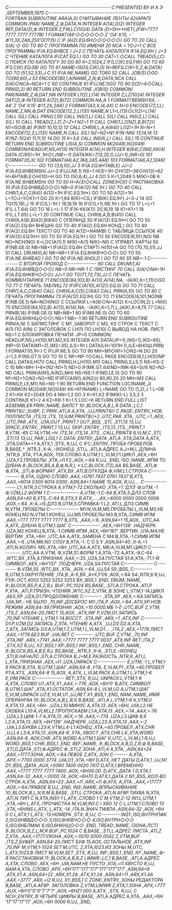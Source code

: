 ﻿ *С-------------------------------------------------
*С  РRЕSЕNТЕD ВУ  И А Э ,SЕРТЕМВЕR,1975
*С-------------------------------------------------
*FОRТRАN
      SUВRОUТINЕ АRА(А,S)
СЧИТЫВАНИЕ ЛЕНТЫ 42(АРАП)
      СОММОN /РАR/ NАМЕ,Z,Ф,DАТА,N
      INТЕGЕR А(14),D(2)
      INТЕGЕR RЕF,DАТА(2),Ф
      INТЕGЕR Z,FW,LС(1024)
      DАТА (D=5Н**НЕТ),(FW=7777 7777 7777 7777В)
1     FОRМАТ(А6′◇◇◇◇◇◇  Z ′О4′  К′I5,
     -  ′  Ф′I1,3Х,2А6,25Х′ОГЛ′I5)
С
      IF (А(2).ЕQ.6Н◇◇◇◇◇◇) GО ТО 20
      САLL S(А) ◇ GО ТО 90
С      ПРОГРАММА ПО ИМЕНИ
   20 NСА = 1◇J=1
С      ВСЕ ПРОГРАММЫ
      IF(А.ЕQ.6Н*ВСЕ* ) J=2
С      ПЕЧАТЬ КАТАЛОГА
      IF(А.ЕQ.6Н      ) J=3
С      ЧТЕНИЕ КАТАЛОГА
      IF(САТ.ЕQ.1.) GО ТО 30
      САТ=1.◇САLL ТRЕАD(5,LС)
С      ПОИСК ПО КАТАЛОГУ
   30 DО 60 К=2,1024,2
      IF(LС(К).ЕQ.FW) GО ТО 60
      IF(LС(К).ЕQ.0В) GО ТО 61
      NАМЕ=ISО(LС(К),0)
      N=RЕF(LС(К+1),Z,Ф,DАТА)
      GО ТО (51,52,53),J
С
51    IF(А.NЕ.NАМЕ) GО ТО60
52    САLL JОВ(S)◇GО ТО(90,60),J
53    ЕNСОDЕ(80,1,А)NАМЕ,Z,N,Ф,DАТА,NСА
      САLL S(А)◇NСА=NСА+1
С
60    СОNТINUЕ
61    IF(J.NЕ.1)GО ТО 90
      D(2)=А◇САLL РRN(D,2)
90    RЕТURN
      ЕND
      SUВRОUТINЕ JОВ(S)
      СОММОN/РАR/NАМЕ,Z,Ф,DАТ,NN
      INТЕGЕR L1(2),L(14)
      INТЕGЕR Z,LZ(1024)
      INТЕGЕR DАТ(2),Ф
      INТЕGЕR А(72),В(72)
      СОММОN NА,А
1     FОRМАТ(′*ВЕМSН′6Х,
     -  А6′ Z ′О4′ К′I5′ Ф′I1,2Х,2А6)
2     FОRМАТ(А3,Х,I4,4Х)
С
      N=0
      ЕNСОDЕ(72,1,L) NАМЕ,Z,NN,Ф,DАТ
      ЕNСОDЕ(12,2,L(13)) NАМЕ,N
      L1=L(13)◇L1(2)=L(14)
      САLL S(L)
      САLL РRN(L1,10)
      САLL INS(1,L)
      САLL S(L)
      САLL INS(2,L)
      САLL S(L)
10    САLL ТRЕАD(Z,LZ)
      Z=Z+1
      NZ=1
11    САLL СНR(1,LZ(NZ),В,В(72))
      N1=ISО(В,Ф)
      IF(N1) 10,10,12
12    САLL СНR(6,L,А,А(64))
      L(12)=1Н
      N=N+1
       ЕNСОDЕ(12,2,L(13)) NАМЕ,N
      САLL S(L)
      NZ=NZ+N1
      IF(N-NN) 13,14,14
13    IF(NZ-1024) 11,11,10
14    DО 15 К=3,6
      САLL INS(К,L)
      САLL S(L)
15    СОNТINUЕ
      RЕТURN
      ЕND
      SUВRОUТINЕ LIS(А,S)
      СОММОN М(2049),N(2049)
      СОММОN/НЕАD/JР,NS,Н(13)
      INТЕGЕR А(14),Н
      INТЕGЕR В(64),С(66),КК(4)
      DАТА (С(65)=1Н ,1Н◇),(NВ=-1)
      DАТА(КК=7,13,20,1),(JJ=1),(NR=0)
101   FОRМАТ(I5,Х)
102   FОRМАТ(А6,А2,7А6,2А5,4А6)
103   FОRМАТ(А6,А2,12А6)
С--------------
      GО ТО (3,6,10),JJ
3     IF(А.ЕQ.6Н*ТАВLЕ) JJ=2
      IF(А.ЕQ.6Н*ВЕМSН) JJ=3
      IF(JJ.NЕ.1) NS=1
      Н(3)=1Н ◇Н(12)=36◇Н(13)=62
      Н=6Н*ТАВLЕ◇Н(10)=Н
      GО ТО (50,6,4),JJ
4     DО 5 К=1,2049
5     М(К)=0В
6     IF(А.NЕ.6Н*ВЕМSН) GО ТО 50
      Н=А(3)◇САLL ZОNЕ(Н(3))
С  РАСПАКОВКА
10    IF(А.ЕQ.6НВВД◇◇◇) NВ=0
      IF(А(12).NЕ.1Н ) GО ТО 40
      САLL СНR(1,А,С,С(64))
      А(12)=1Н*
      IF(С.ЕQ.1Н*) GО ТО 50
      А(12)=1Н
       L=1◇J=1◇К1=1
      DО 20 К=1,64
      В(К)=С(L)
      IF(В(К).ЕQ.1Н′) J=3-J
14    GО ТО(15,19),J
15    IF(С(L)-1Н ) 19,16,19
16    IF(С(L+1).NЕ.1Н ) GО ТО 17
      L=L+1
      IF(L.LТ.64) GО ТО 16
      L=L-1
17    IF(К-КК(К1)) 20,18,19
18    К1=К1+1
19    IF(L.LТ.65) L=L+1
20    СОNТINUЕ
      САLL СНR(6,А,В,В(41))
      САLL СНR(6,А(8),В(42),В(64))
С ОПЕРАНД
30    IF(А(12).ЕQ.1Н*) GО ТО 50
      IF(А(2).ЕQ.6Н ВНЕШН) GО ТО 40
      IF(А(2).ЕQ.6Н КОНД ) GО ТО 40
      IF(А(2).ЕQ.6Н ТЕКСТ) GО ТО 40
      А(12)=NАМ(В)
С  ТАБЛИЦА ССЫЛОК
 40   IF(А(12).ЕQ.1Н*) GО ТО 50
      IF(А.ЕQ.1Н ) GО ТО 50
      ЕNСОDЕ(6,101,NО) NВ
      NО=NСН(NО)
      К=LОС(А(1),1)
      М(К)=А(1)
      N(К)=NО
С   УПРАВЛ. КАРТЫ
50    IF(NВ.GЕ.0) NВ=NВ+1
      IF(А(2).ЕQ.6Н СТАРТ) Н(10)=А
      GО ТО (70,70,51),JJ
51    САLL DRUМ(0,А)
      NR=NR+1
      IF(А.ЕQ.6НКВЧ◇◇◇) GО ТО 55
      IF(А.NЕ.6Н*RЕАD ) GО ТО 90
      IF(А.NЕ.6НОLD   ) GО ТО 90
55    NВ=-1
С--------------
С   ВТОРОЙ ПРОХОД
С--------------
60    САLL DRUМ(1,А)
      IF(А.ЕQ.6НВВД◇◇◇) NВ=0
      NR=NR-1
С ЛИСТИНГ
70    САLL S(А)◇NА=1Н
      IF(А.ЕQ.6НКВЧ◇◇◇) JJ=1
      GО ТО(71,72,73),JJ
С ПЕЧАТЬ КОММЕНТАРИЕВ
71    ЕNСОDЕ(84,103,В) А(13),А(14),NА,
     -(А(К),К=1,11)◇GО ТО 77
С ПЕЧАТЬ ТАБЛИЦ
72    IF(IFС(А(10),А(12)).ЕQ.0) GО ТО 71
      САLL СНR(1,А,С,С(64))
      САLL СНR(6,А,С(5),С(64))
      САLL РRN(А,10)
      GО ТО 80
С ПЕЧАТЬ ПРОГРАММЫ
73    IF(А(12).ЕQ.1Н*) GО ТО 71
      ЕNСОDЕ(6,101,NО)NВ
      IF(NВ.GЕ.1) NА=NСН(NО)
С  ССЫЛКИ
      L=А(8)◇N=А(12)
      К=LОС(N,2)
      L=N(К)
75    ЕNСОDЕ(84,102,В) А(13),А(14),NА,
     -(А(К),К=1,7),L,(А(К),К=8,11)
77    САLL РRN(В,14)
      IF(NВ.GЕ.0) NВ=NВ+1
80    IF(NR.NЕ.0) GО ТО 60
      IF(А.ЕQ.6НКНЦ◇◇◇) NS=1
      NВ=-1
90    RЕТURN
      ЕND
      SUВRОUТINЕ РRN(А,N)
С    БИЛИСТИНГ С М1 ,ЗАВОРОТ С М2, КS СТРОК
С    ТЕКСТ С А(1) ПО А(N)
С   ЗАГОЛОВОК С LН(1) ПО LН(10)
С    ВЫВОД НА НОВ. ЛИСТ: NS=1
С   БЛОКИРОВКА ПЕЧАТИ: JР=0
      СОММОN/НЕАD/JР,NS,LН(10),М1,М2,КS
      INТЕGЕR А(1)
      DАТА(JР=1),(NS=1),(КS=65),(NР=0)
      DАТА(М1=2),(М2=35),(LS=1Н )
      DАТА(LН=10(1Н )),(LЕ=6НОШ.РRN)
1     FОRМАТ(I5,1Н-)
С
      IF(JР.NЕ.1) GО ТО 90
      МН=М1◇N1=1◇N2=N
      DО 20 J=1,3
      IF(NS.GТ.1) GО ТО 10
С
      NР=NР-1◇САLL РАGЕ
      ЕNСОDЕ(6,1,LН(5))NР
      САLL DАТА(LН(7))
      САLL РRIN(LН,LН(10),М1)
      САLL РRIN(LS,LS,1)
      NS=КS-2
С
10    МК=МН-1+6*(N2-N1+1)
      ND=0
      IF(МК.GТ.64)ND=(МК-64+5)/6
      N2=N2-ND
      САLL РRIN(А(N1),А(N2),МН)
      NS=NS-1
      IF(ND.LЕ.0) GО ТО 90
      N1=N2+1◇N2=N2+ND
      IF(IFС(А(N1),А(N2))) 90,90,20
20    МН=М2
      САLL РRIN(LЕ,LЕ,М1)
      NS=NS-1
90    RЕТURN
      ЕND
      FUNСТIОN LОС(NАМЕ,J)
      СОММОN М(2049),N(2049)
      КК=КF(NАМЕ)
      L=NАМЕ
      GО ТО (1,2),J
1     L=0В
2     К1=КК
      К2=2049
      DО 4 NN=1,2
      DО 3 К=К1,К2
      IF(М(К)-L) 3,5,3
3     СОNТINUЕ
      К1=2
4     К2=КК-1
      К=1
5     LОС=К
      RЕТURN
      ЕND
*FULL LISТ
*АSSЕМВLЕR
 РRIN:,NАМЕ,.БИЛСТ
 *10:,ВLОСК,А,В,L,R
   DАТА*:,LС,1
 РRINТ8//:,SUВР,
С
 РRIN:,АТI,А
 А,ХТА,
 ,UJ,РRINТ8//
С
 РАGЕ:,ЕNТRУ,.НОВ. ПОЛЛИСТА
 ,IТS,13
 ,IТS,
 13,VJМ,РRINТ8//+2
 ,UТС,РАR
 ,ХТА,
 ,UТС,=1
 ,АЕХ,
 ,UТС,РАR
 ,АТХ,
 ,U1А,ОUТ
 ,РRINТ,1
 ОUТ:,ВSS,
 ,SТI,
 ,SТI,13
 13,UJ,
 SРАСЕ*:,ЕNТRУ,
 ,РRINТ,1
 13,UJ,
 SКIР:,ЕNТRУ,
 ,IТS,13
 ,IТS,
 ,РRINТ,1
 8,VТМ,-65
 С:14,VТМ,=Н
 ,IТS,14
 ,IТS,14
 ,ХТS,
 ,САLL,РRINТ8
 8,VLМ,С
 ,SТI,
 ,SТI,13
 13,UJ,
 РАR:,LОG,1
С
 DАТА:,ЕNТRУ,.ДАТА
 ,АТI,А
 ,ХТА,DАТА*
 А,АТХ,
 ,ХТА,DАТА*+1
 А,АТХ,1
 ,SТХ,
 R,UJ,
С
 IFС:,ЕNТRУ,.ПРОБА ПРОБЕЛОВ
 В,ВАSЕ,*
 ,NТR,3
 ,Х-А,.-(КОНЕЦ)
 ,SТI,L
 ,АТI,А.АДРЕС
 А,J+М,L.ДЛИНА
 ,NТR,6
 ,ХТА,
 F1:А,АОХ,.ТЕК.СЛОВО
 А,UТМ,1
 L,VLМ,F1.ЦИКЛ
 ,АЕХ,=6Н
 ,UZА,F2.ПРОБЕЛЫ
 ,ХТА,=I1
 F2:,АОХ,=:64
 R,UJ,
 ,ЕND,
 ISО:,NАМЕ,.ИПМ ТО ДУБНА
 *8:,ВLОСК,ВS,А,В,Ф,N,R,L
 **:LС,ВLОСК,(72),АА
 ВS,ВАSЕ,*
 ,АТI,Ф
 Ф,ХТА,
 ,SТI,Ф.ФОРМАТ
 ,АТХ,ВХ
 ,АТI,В.ОТКУДА
 Ф,VIМ,L1.СТРОКА
С--------------
 В,ХТА,.ОДНО СЛОВО
 ,ААХ,=0761 7437 0761 7437
 В,ХТS,
 ,ААХ,=6014 0300 6014 0300
 ,АSN,64+1.NАМЕ
 15,АОХ,
 R,UJ,...
С----------------
 L1:,NТR,3.СТРОКА
 А,VТМ,1-72.СКОЛЬКО
 ,ХТА,=1.′ДЛЗ′
 Ф,UТМ,-1
 Ф,VZМ,L2.ФОРМ 1
С--------------
 А,UТМ,-1.С-64
 В,ХТА,5.ДЛЗ СЛОВ
 ,АSN,64+40
 В,ХТS,.С-64
 В,SТХ,5
 В,АТХ,...
 ,А*Х,=4000 0000 0000 0006
 ,АОХ,=:64
 ,Х-А,=I5.ДЛЗ
 В,UТМ,5.СПРАВКА-1
 L2:,АТI,L.ДЛЗ СИМВ
 N,VТМ,.ПРОБЕЛЫ
С--------------
 М1:N,VLМ,М5.ПРОБЕЛЫ
 L,VLМ,М3.НЕ КОНЕЦ
 М2:N,VТМ,1.КОНЕЦ
 ,UJ,М5.ПРОБЕЛЫ
 М3:В,ХТА,.СИМВ ИПМ
 ,ААХ,=777 7777 7777 7777
 В,ХТS,
 ,ААХ,=:6
 ,АSN,64+1
 15,АОХ,
 ,UТС,АА
 А,АТХ,.ДУБНА
 В,UТМ,1.ШАГ
С--------------
 ,АЕХ,=6Н′136′     .НАДЧЕРК
 ,UZА,М2.КОНЕЦ
 В,ХТА,-1.СИМВ ИПМ
 ,АЕХ,=6Н′167′     .ВЕРТИК
 ,U1А,М4.НЕ ВЕРТИК
 ,ХТА,=6Н:
 ,UТС,АА
 А,АТХ,.ЗАМЕНА
С
 М4:В,ХТА,-1.СИМВ ИПМ
 ,ААХ,=:6
 ,U1А,М6.NО СОSУ
 В,ХТА,-1. С О S У
 ,АSN,64+40
 ,Х-А,=1
 ,АТI,N.КОЛИЧ.
 М5:,ХТА,=6Н
 ,UТС,АА
 А,АТХ,
 М6:А,VLМ,М1.ЦИКЛ
С--------------
 ,UТС,АА
 А,VТМ,
 Ф,VZМ,S1.ФОРМ 1
 А,ХТА,-72
 А,АТХ,-8.С-64
 ,WТС,ВХ
 ,ХТА,4.ПРИЗНАК
 ,ААХ,=:25
 ,UZА,S4.ПУСТАЯ
 S1:А,ХТА,-71.1-Й СИМВОЛ
 ,АЕХ,=6Н′137′     .ПОДЧЕРК
 ,UZА,S4.ПУСТАЯ
С--------------
С---------
 Ф,VZМ,S5
 ,WТС,ВХ
 ,ХТА,
 ,АОХ,=:64
 ,UJ,S4
 S5:,ВSS,
С---------
 В,UТМ,5.ОКРУГЛЕНИЕ
 ,IТА,В
 ,А-Х,ВХ
 ,А*Х,F1/6
 ,АОХ,=:64
 S4:,NТR,6
 R,UJ,
 F1/6:,ОСТ,4002 5252 5252 5253
 ВХ:,ВSS,1
 ,ЕND,
 DRUМ:,NАМЕ,
 *9:,ВLОСК,ВS,Р,А,Z,R,L
 ВUF:,РС,1024
 ВS,ВАSЕ,*
 ,SТI,А.СТРОКА
 ,АТI,Р
 Р,ХТА,
 ,АТI,Р.ПРИЗН. ЧТЕНИЯ
 ,WТС,ХZ
 Z,VТМ,.В ЗОНЕ
 L,VТМ,1-14.ЦИКЛ
 ,АЕХ,ХР
 ,UZА,D1.ПРОДОЛЖЕНИЕ
С---------
 ,ХТА,ХР
 ,АЕХ,=:64.ЗАПИСЬ
 ,UIА,М1.- НЕ БЫЛО
 ,*70,INF.ДОСБРОС
 М1:,IТА,Р
 ,АОХ,=:64
 ,АТХ,ХР.НОВ. РЕЖИМ
 ,АSN,64-39.ПРИЗНАК
 ,АОХ,=10 0000.МБ 1-0
 ,UТС,ВUF
 Z,VТМ,
 ,IТS,Z
 ,АSN,64-20.ЛИСТ
 15,АОХ,
 ,АТХ,INF
 Р,VZМ,D1.ЗАПИСЬ
 ,*70,INF.ЧТЕНИЕ
 L,VТМ,1-14.ВОССТ.
 ,ХТА,INF
 ,АRХ,=1
 ,АТХ,INF
С---------
 D1:Р,VZМ,D2.ЗАПИСЬ
 Z,ХТА,.ЧТЕНИЕ
 А,АТХ,
 ,UJ,D3
 D2:А,ХТА,
 Z,АТХ,.ЗАПИСЬ
 D3:А,UТМ,1
 Z,UТМ,1
 L,VLМ,D1....
 ,IТА,Z
 ,АЕХ,=1776.ЛИСТ
 ,ААХ,=1776.БЕЗ ВUF
 ,UIА,RЕТ
С---------
 ,UТС,ВUF
 Z,VТМ,
 ,*70,INF
 ,ХТА,INF
 ,АRХ,=7741
 ,ААХ,=7777 7777 7777 0037
 ,АТХ,INF
 RЕТ:,IТА,Z
 ,SТХ,ХZ
 R,UJ,
 ХZ:,ВSS,1
 ХР:,ВSS,1
 INF:,ВSS,1
 ,ЕND,
 СНR:,NАМЕ,
 *9:,ВLОСК,ВS,А,В,Е,R,L
 ВS,ВАSЕ,*
 ,NТR,3
 ,Х-А,
 ,SТI,Е.-(КОНЕЦ
 ,SТI,В.НАЧАЛО
 ,SТI,А.СТРОКА
 В,J+М,Е.РАЗНОСТЬ
 ,NТR,6
 ,АТI,L
 L,ХТА,.ПРИЗНАК
 ,АЕХ,=I1
 ,UZА,UNРАСК
С--------------
 Е,UТМ,-1
 L,VТМ,1-6
 РАСК:В,ХТА,
 В,UТМ,1.ШАГ
 ,АSN,64-8
 ,УТА,
 Е,VLМ,Р1
 ,ХТА,=40.ПРОБЕЛ
 Р1:А,ХТS,
 ,АSN,64-8
 15,АОХ,
 А,АТХ,
 L,VLМ,РАСК
 А,UТМ,1
 L,VТМ,1-6
 Е,VIМ,РАСК
С--------------
 RЕТ:,SТХ,
 R,UJ,
 UNРАСК:L,VТМ,1-6
 А,ХТА,.СЛОВО
 U1:,АТХ,Х1
 ,ААХ,=:776
 ,АОХ,=6Н′0′
 В,АТХ,.СИМВОЛ
 В,UТМ,1.ШАГ
 ,ХТА,Х1.ОСТАТОК
 ,АSN,64-8
 L,VLМ,U2
 А,UТМ,1.ШАГ
 Е,VLМ,UNРАСК
 U2:Е,VLМ,U1
 ,UJ,RЕТ
 Х1:,ВSS,1
 ,ЕND,
 NАМ:,NАМЕ,.ИМЯ ОПЕРАНF8А
 *10:,ВLОСК,А,В,L,R,К
 В,ВАSЕ,*
 ,АТI,А
 L,VТМ,1-6
 К,VТМ,0
 А,ХТА,13
 ,АЕХ,=6Н-
 ,UZА,L10.МИНУС
 А,ХТА,13
 ,АЕХ,=6Н(
 ,UIА,L2.НЕ СКОБКА
 L10:А,VLМ,L2.ПРОПУСКАЕМ
 L1:А,ХТА,13
 ,АЕХ,=:14
 ,ААХ,=:76
 ,UZА,L3.ЦИФ 1-7
 А,ХТА,13
 ,АЕХ,=:16
 ,ААХ,=:774
 ,UZА,L3.ЦИФ 8,9
 L2:А,ХТА,13
 ,АЕХ,=6Н′136′     .НАДЧЕРК
 ,UZА,L23
 А,ХТА,13
 ,ААХ,=:2
 ,UIА,L3.БУКВА
 L23:К,VТМ,L4-L1.КОНЕЦ
 ,ХТА,=40.ПРОБЕЛ
 ,АТХ,СНR
 ,UJ,L4
 L3:А,ХТА,13
 ,АSN,64-8
 ,УТА,.ХВОСТ
 ,АТХ,СНR
 L4:,ХТА,WОRD
 ,АSN,64-8
 ,АОХ,СНR
 ,АТХ,WОRD
 А,UТМ,1.ШАГ
 К,UТС,
 L,VLМ,L1
 R,UJ,
 WОRD:,ВSS,1
 СНR:,ВSS,1
 ,ЕND,
 RЕF:,NАМЕ,
 *9:,ВLОСК,А,В,D,Z,R,Ф
 В,ВАSЕ,*
 ,SТI,D.ДАТА
 ,SТI,Ф.АДРЕС Ф
 ,SТI,Z.ЗОНА
 ,АТI,А
 А,ХТА,
 ,АSN,64+24
 ,ААХ,=1777.ЗОНА
 ,АОХ,=:64.ЛЕВОЕ
 Z,АТХ,.ЗОН
С-------
 А,ХТА,
 ,АРХ,=:7700 0000 3774
 ,UIА,D1
 ,ХТА,=6Н
 D,АТХ,.НЕТ ДАТЫ
 D,АТХ,1
 ,UJ,N1
 D1:,ВSS,.ДАТА
 ,АUХ,=0060 7400 0020 7417
 D,АТХ,1.ВРЕМЕННО
 ,ААХ,=7777 7777 7777 7400
 ,АОХ,=6Н00.00.
 D,АТХ,.ДАТА 1
 D,ХТА,1
 ,АSN,64-32
 ,ААХ,=:0000 74
 ,АОХ,=6Н70
 D,АТХ,1.ДАТА 2
 N1:,ВSS,.КОЛ-ВО СТРОК
 А,ХТА,
 ,АSN,64+23
 ,ААХ,=I1
 ,АRХ,=I1
 Ф,АТХ,
 А,ХТА,
 ,ААХ,=17777
 ,АОХ,=:64.ПРАВОЕ
 R,UJ,
 ,ЕND,
 INS:,NАМЕ,.ВПРЫСКИВАНИЕ
 *10:,ВLОСК,В,L,N,R,М
 В,ВАSЕ,*
 ,SТI,L.СТРОКА
 ,АТI,N.АF8Р.ТИХ8А
 N,ХТА,
 ,АТI,N.ТИП
С
 N,ХТА,INS1-1
 L,АТХ,.СЛОВО 1
С
 М,VТМ,2-12
 IN1:L,UТМ,1
 ,ХТА,=6Н
 L,АТХ,.ПРОЧИСТКА
 М,VLМ,IN1.С I Х8О 12
С
 L,UТМ,1.СЛОВО 13
 ,ХТА,=6НINS
 L,АТХ,
 L,АТХ,-14
 ,IТА,N.ЗНАЧ.ТW8ПА
 ,АSN,64-32
 ,АОХ,=6Н 0
С
 L,АТХ,1
 L,АТХ,-13.НОМЕРА
 ,SТХ,
 R,UJ,
С---------
 INS1:,ISО,6НТРНПФК
 2,ISО,6НВВД◇◇◇
 3,ISО,6НКВЧ◇◇◇
 4,ISО,6НТРН◇◇◇
 5,ISО,6НБЛМАК
 6,ISО,6НКНЦ◇◇◇
 ,ЕND,
 ТRЕАD:,NАМЕ,.(ЗОНА,ЛСТ)
 *9:,ВLОСК,В,Z,L,М,R
 ВUF:,РС,1024
С
 В,ВАSЕ,*
 ,SТI,L.АДРЕС ЛИСТА
 ,АТI,Z
 Z,ХТА,
 ,ААХ,=1777.У9ОНА
 ,АОХ,=:0010 0000 0042
 Z,VТМ,ВUF
 ,IТS,Z.БУФЕР
 ,АSN,64-20.ЛИСТ БУФ
 15,АОХ,.ОСТАЛЬНОЕ
 ,АТХ,INF
 ,*70,INF
 М,VТМ,1-1024
 SЕТ:М,UТС,
 Z,ХТА,1023.ИЗ ЗОНЫ
 М,UТС,
 L,АТХ,1023.В ЛИСТ
 М,VLМ,SЕТ
 ,SТХ,
 R,UJ,
 INF:,ВSS,1
 ,ЕND,
 КF:,NАМЕ,.Ф-Я РАССТАНОВКИ
 *11:,ВLОСК,А,В,R,Z
 LIМWR*:,LС,1
 В,ВАSЕ,*
 ,АТI,А.АДРЕС
 А,ХТА,.СЛОВО
 ,АЕХ,=6Н
 ,UIА,NАМ.НЕ ПУСТО
 ,ХТА,=I1.Х8УСТО
 R,UJ,
 NАМ:А,ХТА,.СЛОВО
 ,АРХ,=6Н′177′′177′′177′′177′′177′′177′
 ,АSN,64+6
 ,АТХ,Х1.А
 ,АSN,64+22
 ,АRХ,Х1.2А
 ,АТХ,Х1.2А
 ,АSN,64+11
 ,АRХ,Х1.4А
 ,ААХ,=3777
 ,АRХ,=I2
 R,UJ,
 Х1:,ВSS,1
С
 ZОNЕ:,ЕNТRУ,.ЗОНЫ РЕДАКТОРА
 В,ВАSЕ,*
 ,АТI,А.АF8Р. ЗАГОЛОВКА
 Z,VТМ,LIМWR*
 Z,ХТА,1.ЗОНА
 ,АРХ,=777
 ,АUХ,=6Н′0′′0′′0′′7′′7′′7′
 ,АОХ,=6НZ1 000
 А,АТХ,
 ,SТХ,
 R,UJ,
С
 NСН:,ЕNТRУ,.В ЧЕТЫРЕ ЦИФРЫ
 В,ВАSЕ,*
 ,АТI,А.АДРЕС
 А,ХТА,
 ,ААХ,=6Н ′17′′17′′17′′17′
 ,АОХ,=6Н 0000
 R,UJ,
 ,ЕND,
 
